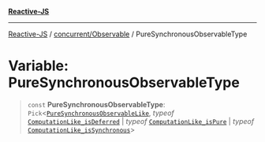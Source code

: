 [**Reactive-JS**](../../../README.md)

***

[Reactive-JS](../../../README.md) / [concurrent/Observable](../README.md) / PureSynchronousObservableType

# Variable: PureSynchronousObservableType

> `const` **PureSynchronousObservableType**: `Pick`\<[`PureSynchronousObservableLike`](../../interfaces/PureSynchronousObservableLike.md), *typeof* [`ComputationLike_isDeferred`](../../../computations/variables/ComputationLike_isDeferred.md) \| *typeof* [`ComputationLike_isPure`](../../../computations/variables/ComputationLike_isPure.md) \| *typeof* [`ComputationLike_isSynchronous`](../../../computations/variables/ComputationLike_isSynchronous.md)\>
